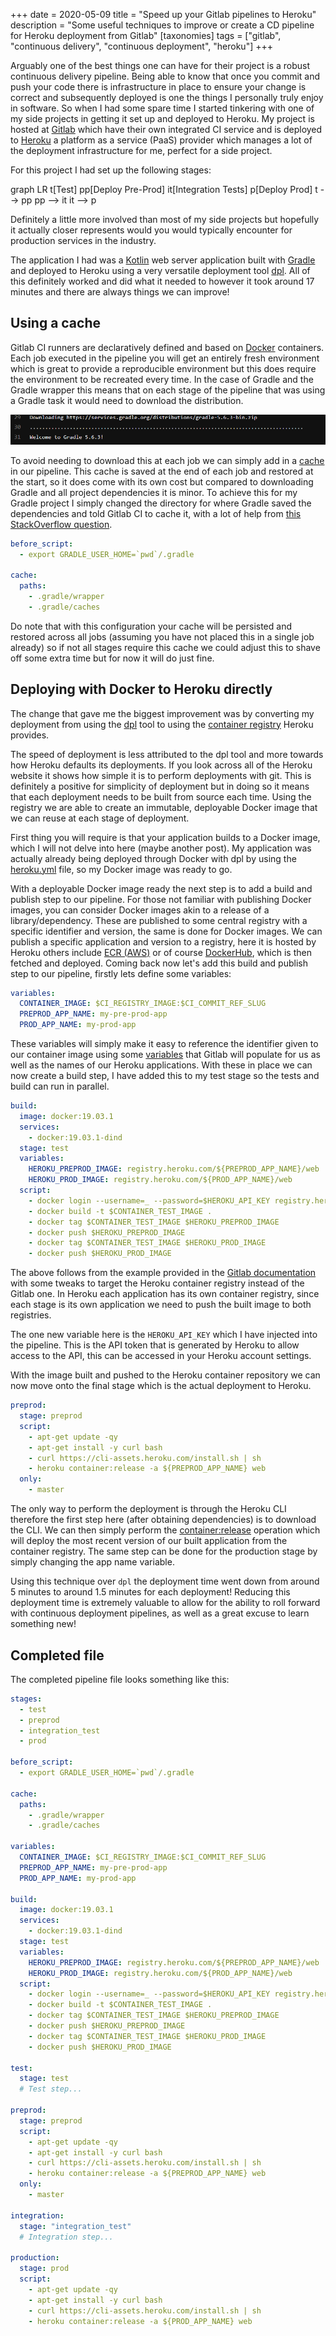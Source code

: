 +++
date = 2020-05-09
title = "Speed up your Gitlab pipelines to Heroku"
description = "Some useful techniques to improve or create a CD pipeline for Heroku deployment from Gitlab"
[taxonomies]
tags = ["gitlab", "continuous delivery", "continuous deployment", "heroku"]
+++

Arguably one of the best things one can have for their project is a robust continuous delivery
pipeline. Being able to know that once you commit and push your code there is infrastructure in
place to ensure your change is correct and subsequently deployed is one the things I personally
truly enjoy in software. So when I had some spare time I started tinkering with one of my side
projects in getting it set up and deployed to Heroku. My project is hosted at [Gitlab] which have
their own integrated CI service and is deployed to [Heroku] a platform as a service (PaaS) provider
which manages a lot of the deployment infrastructure for me, perfect for a side project.

For this project I had set up the following stages:

<div class="mermaid">
graph LR
  t[Test]
  pp[Deploy Pre-Prod]
  it[Integration Tests]
  p[Deploy Prod]
  t --> pp
  pp --> it
  it --> p
</div>

Definitely a little more involved than most of my side projects but hopefully it actually closer
represents would you would typically encounter for production services in the industry.

The application I had was a [Kotlin] web server application built with [Gradle] and deployed to
Heroku using a very versatile deployment tool [dpl]. All of this definitely worked and did what it
needed to however it took around 17 minutes and there are always things we can improve!

## Using a cache

Gitlab CI runners are declaratively defined and based on [Docker] containers. Each job executed in
the pipeline you will get an entirely fresh environment which is great to provide a reproducible
environment but this does require the environment to be recreated every time. In the case of Gradle
and the Gradle wrapper this means that on each stage of the pipeline that was using a Gradle task it
would need to download the distribution.

![gradle download](/images/gradle-download.png)

To avoid needing to download this at each job we can simply add in a [cache] in our pipeline. This
cache is saved at the end of each job and restored at the start, so it does come with its own cost
but compared to downloading Gradle and all project dependencies it is minor. To achieve this for my
Gradle project I simply changed the directory for where Gradle saved the dependencies and told
Gitlab CI to cache it, with a lot of help from [this StackOverflow question][so].

```yaml
before_script:
  - export GRADLE_USER_HOME=`pwd`/.gradle

cache:
  paths:
    - .gradle/wrapper
    - .gradle/caches
```

Do note that with this configuration your cache will be persisted and restored across all jobs
(assuming you have not placed this in a single job already) so if not all stages require this cache
we could adjust this to shave off some extra time but for now it will do just fine.

## Deploying with Docker to Heroku directly

The change that gave me the biggest improvement was by converting my deployment from using the [dpl]
tool to using the [container registry] Heroku provides.

The speed of deployment is less attributed to the dpl tool and more towards how Heroku defaults its
deployments. If you look across all of the Heroku website it shows how simple it is to perform
deployments with git. This is definitely a positive for simplicity of deployment but in doing so it
means that each deployment needs to be built from source each time. Using the registry we are able
to create an immutable, deployable Docker image that we can reuse at each stage of deployment.

First thing you will require is that your application builds to a Docker image, which I will not
delve into here (maybe another post). My application was actually already being deployed through
Docker with dpl by using the [heroku.yml] file, so my Docker image was ready to go.

With a deployable Docker image ready the next step is to add a build and publish step to our
pipeline. For those not familiar with publishing Docker images, you can consider Docker images akin
to a release of a library/dependency. These are published to some central registry with a specific
identifier and version, the same is done for Docker images. We can publish a specific application
and version to a registry, here it is hosted by Heroku others include [ECR (AWS)][ECR] or of course
[DockerHub], which is then fetched and deployed. Coming back now let's add this build and publish
step to our pipeline, firstly lets define some variables:

```yaml
variables:
  CONTAINER_IMAGE: $CI_REGISTRY_IMAGE:$CI_COMMIT_REF_SLUG
  PREPROD_APP_NAME: my-pre-prod-app
  PROD_APP_NAME: my-prod-app
```

These variables will simply make it easy to reference the identifier given to our container image
using some [variables][gitlab-variables] that Gitlab will populate for us as well as the names of
our Heroku applications. With these in place we can now create a build step, I have added this to my
test stage so the tests and build can run in parallel.

```yaml
build:
  image: docker:19.03.1
  services:
    - docker:19.03.1-dind
  stage: test
  variables:
    HEROKU_PREPROD_IMAGE: registry.heroku.com/${PREPROD_APP_NAME}/web
    HEROKU_PROD_IMAGE: registry.heroku.com/${PROD_APP_NAME}/web
  script:
    - docker login --username=_ --password=$HEROKU_API_KEY registry.heroku.com
    - docker build -t $CONTAINER_TEST_IMAGE .
    - docker tag $CONTAINER_TEST_IMAGE $HEROKU_PREPROD_IMAGE
    - docker push $HEROKU_PREPROD_IMAGE
    - docker tag $CONTAINER_TEST_IMAGE $HEROKU_PROD_IMAGE
    - docker push $HEROKU_PROD_IMAGE
```

The above follows from the example provided in the [Gitlab documentation][container-registry] with
some tweaks to target the Heroku container registry instead of the Gitlab one. In Heroku each
application has its own container registry, since each stage is its own application we need to push
the built image to both registries.

The one new variable here is the `HEROKU_API_KEY` which I have injected into the pipeline. This is
the API token that is generated by Heroku to allow access to the API, this can be accessed in your
Heroku account settings.

With the image built and pushed to the Heroku container repository we can now move onto the final
stage which is the actual deployment to Heroku.

```yaml
preprod:
  stage: preprod
  script:
    - apt-get update -qy
    - apt-get install -y curl bash
    - curl https://cli-assets.heroku.com/install.sh | sh
    - heroku container:release -a ${PREPROD_APP_NAME} web
  only:
    - master
```

The only way to perform the deployment is through the Heroku CLI therefore the first step here
(after obtaining dependencies) is to download the CLI. We can then simply perform the
[container:release] operation which will deploy the most recent version of our built application
from the container registry. The same step can be done for the production stage by simply changing
the app name variable.

Using this technique over `dpl` the deployment time went down from around 5 minutes to around 1.5
minutes for each deployment! Reducing this deployment time is extremely valuable to allow for the
ability to roll forward with continuous deployment pipelines, as well as a great excuse to learn
something new!

## Completed file

The completed pipeline file looks something like this:

```yaml
stages:
  - test
  - preprod
  - integration_test
  - prod

before_script:
  - export GRADLE_USER_HOME=`pwd`/.gradle

cache:
  paths:
    - .gradle/wrapper
    - .gradle/caches

variables:
  CONTAINER_IMAGE: $CI_REGISTRY_IMAGE:$CI_COMMIT_REF_SLUG
  PREPROD_APP_NAME: my-pre-prod-app
  PROD_APP_NAME: my-prod-app

build:
  image: docker:19.03.1
  services:
    - docker:19.03.1-dind
  stage: test
  variables:
    HEROKU_PREPROD_IMAGE: registry.heroku.com/${PREPROD_APP_NAME}/web
    HEROKU_PROD_IMAGE: registry.heroku.com/${PROD_APP_NAME}/web
  script:
    - docker login --username=_ --password=$HEROKU_API_KEY registry.heroku.com
    - docker build -t $CONTAINER_TEST_IMAGE .
    - docker tag $CONTAINER_TEST_IMAGE $HEROKU_PREPROD_IMAGE
    - docker push $HEROKU_PREPROD_IMAGE
    - docker tag $CONTAINER_TEST_IMAGE $HEROKU_PROD_IMAGE
    - docker push $HEROKU_PROD_IMAGE

test:
  stage: test
  # Test step...

preprod:
  stage: preprod
  script:
    - apt-get update -qy
    - apt-get install -y curl bash
    - curl https://cli-assets.heroku.com/install.sh | sh
    - heroku container:release -a ${PREPROD_APP_NAME} web
  only:
    - master

integration:
  stage: "integration_test"
  # Integration step...

production:
  stage: prod
  script:
    - apt-get update -qy
    - apt-get install -y curl bash
    - curl https://cli-assets.heroku.com/install.sh | sh
    - heroku container:release -a ${PROD_APP_NAME} web
```

[Gitlab]: www.gitlab.com
[Heroku]: www.heroku.com
[Kotlin]: www.kotlinlang.org
[Gradle]: www.gradle.org
[dpl]: https://github.com/travis-ci/dpl
[Docker]: https://www.docker.com/
[cache]: https://docs.gitlab.com/ee/ci/caching/
[so]: https://stackoverflow.com/questions/34162120/gitlab-ci-gradle-dependency-cache
[container registry]: https://devcenter.heroku.com/articles/container-registry-and-runtime
[heroku.yml]: https://devcenter.heroku.com/articles/build-docker-images-heroku-yml
[ECR]: https://aws.amazon.com/ecr/
[DockerHub]: https://hub.docker.com/
[gitlab-variables]: https://docs.gitlab.com/ee/ci/variables/predefined_variables.html
[container-registry]: https://docs.gitlab.com/ee/user/packages/container_registry/#container-registry-examples-with-gitlab-cicd
[container:release]: https://devcenter.heroku.com/articles/heroku-cli-commands#heroku-container-release
